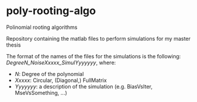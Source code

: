 # poly-rooting-algo
 Polinomial rooting algorithms
 
 Repository containing the matlab files to perform simulations for my master thesis
 
 The format of the names of the files for the simulations is the following:
 *DegreeN_NoiseXxxxx_SimulYyyyyyy*,
 where:
 - *N*: Degree of the polynomial
 - *Xxxxx*: Circular, (Diagonal,) FullMatrix
 - *Yyyyyyy*: a description of the simulation (e.g. BiasVsIter, MseVsSomething, ...)
